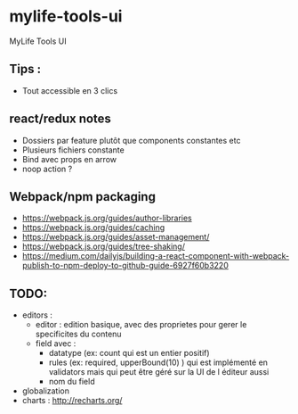 # mylife-tools-ui
MyLife Tools UI

## Tips :
* Tout accessible en 3 clics

## react/redux notes

* Dossiers par feature plutôt que components constantes etc
* Plusieurs fichiers constante
* Bind avec props en arrow
* noop action ?

## Webpack/npm packaging

* https://webpack.js.org/guides/author-libraries
* https://webpack.js.org/guides/caching
* https://webpack.js.org/guides/asset-management/
* https://webpack.js.org/guides/tree-shaking/
* https://medium.com/dailyjs/building-a-react-component-with-webpack-publish-to-npm-deploy-to-github-guide-6927f60b3220

## TODO:
 * editors :
   * editor : edition basique, avec des proprietes pour gerer le specificites du contenu
   * field avec :
     - datatype (ex: count qui est un entier positif)
     - rules (ex: required, upperBound(10) ) qui est implémenté en validators mais qui peut être géré sur la UI de l éditeur aussi
     - nom du field
 * globalization
 * charts : http://recharts.org/

